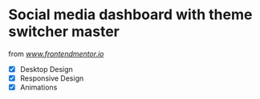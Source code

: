 # Social media dashboard with theme switcher master

from *www.frontendmentor.io*

- [x] Desktop Design
- [x] Responsive Design
- [x] Animations

